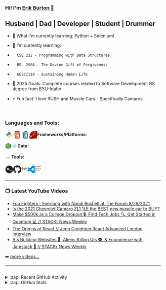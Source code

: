 ### Hi! I'm [Erik Burton][website] 👋

<!-- [![Website](https://img.shields.io/website?label=codeSTACKr.com&style=for-the-badge&url=https%3A%2F%2Fcodestackr.com)](https://codestackr.com)
[![Twitter Follow](https://img.shields.io/twitter/follow/codeSTACKr?color=1DA1F2&logo=twitter&style=for-the-badge)](https://twitter.com/intent/follow?original_referer=https%3A%2F%2Fgithub.com%2FcodeSTACKr&screen_name=codeSTACKr) -->

## Husband | Dad | Developer | Student | Drummer

- 🔭  What I'm currently learning: Python + Selenium!
- 🌱  I’m currently learning:
-       CSE 212 - Programming with Data Structures
-       REL 290A - The Devine Gift of Forgiveness
-       GESCI110 - Sustaining Human Life
- 🥅  2025 Goals: Complete courses related to Software Development BS degree from BYU-Idaho
  
- ⚡  Fun fact: I love RUSH and Muscle Cars - Specifically Camaros 

<!-- ### Connect with me:

[<img align="left" alt="ErikBurton.com width="22px" src="https://raw.githubusercontent.com/iconic/open-iconic/master/svg/globe.svg" />][website]
[<img align="left" alt="ErikBurton | YouTube" width="22px" src="https://cdn.jsdelivr.net/npm/simple-icons@v3/icons/youtube.svg" />][youtube]
[<img align="left" alt="ErikBurton | Twitter" width="22px" src="https://cdn.jsdelivr.net/npm/simple-icons@v3/icons/twitter.svg" />][twitter]
[<img align="left" alt="ErikBurton | LinkedIn" width="22px" src="https://cdn.jsdelivr.net/npm/simple-icons@v3/icons/linkedin.svg" />][linkedin]
[<img align="left" alt="ErikBurton | Instagram" width="22px" src="https://cdn.jsdelivr.net/npm/simple-icons@v3/icons/instagram.svg" />][instagram] -->

<br />

### Languages and Tools:
<img align="left" alt="Python" width="26px" src="https://raw.githubusercontent.com/github/explore/80688e429a7d4ef2fca1e82350fe8e3517d3494d/topics/python/python.png" />
<img align="left" alt="HTML" width="26px" src="https://raw.githubusercontent.com/github/explore/80688e429a7d4ef2fca1e82350fe8e3517d3494d/topics/html/html.png" />
<img align="left" alt="CSS" width="26px" src="https://raw.githubusercontent.com/github/explore/80688e429a7d4ef2fca1e82350fe8e3517d3494d/topics/css/css.png" />
<img align="left" alt="Ruby" width="26px" src="https://raw.githubusercontent.com/github/explore/80688e429a7d4ef2fca1e82350fe8e3517d3494d/topics/ruby/ruby.png" />

#### Frameworks/Platforms:
<img align="left" height="20" src="https://raw.githubusercontent.com/github/explore/80688e429a7d4ef2fca1e82350fe8e3517d3494d/topics/nodejs/nodejs.png">
<img align="left" height="20" src="https://raw.githubusercontent.com/github/explore/80688e429a7d4ef2fca1e82350fe8e3517d3494d/topics/react/react.png">  

#### Data: 
<img align="left" height="20" src="https://raw.githubusercontent.com/github/explore/80688e429a7d4ef2fca1e82350fe8e3517d3494d/topics/mysql/mysql.png">  

#### Tools:
<img align="left" alt="Terminal" width="26px" src="https://raw.githubusercontent.com/github/explore/80688e429a7d4ef2fca1e82350fe8e3517d3494d/topics/terminal/terminal.png" />
<img align="left" alt="GitHub" width="26px" src="https://raw.githubusercontent.com/github/explore/78df643247d429f6cc873026c0622819ad797942/topics/github/github.png" />
<img align="left" height="20" src="https://raw.githubusercontent.com/github/explore/80688e429a7d4ef2fca1e82350fe8e3517d3494d/topics/git/git.png">
<img align="left" alt="Visual Studio Code" width="26px" src="https://raw.githubusercontent.com/github/explore/78df643247d429f6cc873026c0622819ad797942/topics/visual-studio-code/visual-studio-code.png" />
<img align="left" height="20" src="https://raw.githubusercontent.com/github/explore/80688e429a7d4ef2fca1e82350fe8e3517d3494d/topics/jupyter-notebook/jupyter-notebook.png">
<br />
<br />

---

### 📺 Latest YouTube Videos

<!-- YOUTUBE:START -->
- [Foo Fighters - Everlong with Nandi Bushell at The Forum 8/26/2021](https://youtu.be/2bgsARH_1aw)
- [Is the 2021 Chevrolet Camaro ZL1 1LE the BEST new muscle car to BUY?](https://youtu.be/NHWxcuBLPyk)
- [Make $500k as a College Dropout 💲, Find Tech Jobs 🔍, Get Started in Quantum 💻 // STACKr News Weekly](https://www.youtube.com/watch?v=OttkdpbSchQ)
- [The Origins of React // Jenn Creighton React Advanced London Interview](https://www.youtube.com/watch?v=lIJHjamOPfM)
- [AIs Building Websites 🤖, Aliens Killing UIs 👽, & Ecommerce with Jamstack 🛒 // STACKr News Weekly](https://www.youtube.com/watch?v=Q7-f99kYr60)
<!-- YOUTUBE:END -->

➡️ [more videos...](https://www.youtube.com/channel/UCSWglljU-1VcST7Yg1DYxaA)

---

<!-- ### 📕 Latest Blog Posts -->

<!-- BLOG-POST-LIST:START -->
<!-- - [How To Pass Application Tracking Systems (ATS) & Get Interviews - Resume Tips for Software Developer](https://dev.to/codestackr/how-to-pass-application-tracking-systems-ats-get-interviews-resume-tips-for-software-developer-4bmo)
- [Microinteractions: Password Validation Animation](https://dev.to/codestackr/microinteractions-password-validation-animation-5629)
- [Notion + YouTube - A Powerful Combination for Productivity](https://dev.to/codestackr/notion-youtube-a-powerful-combination-for-productivity-1def)
- [Regular Expressions (RegEx) Crash Course](https://dev.to/codestackr/regular-expressions-regex-crash-course-248n)
- [Emmet Part 2 - Advanced](https://dev.to/codestackr/emmet-part-2-advanced-4c65) -->
<!-- BLOG-POST-LIST:END -->

<!-- ➡️ [more blog posts...](https://codestackr.com) -->

---

<details>
  <summary>:zap: Recent GitHub Activity</summary>
  
<!--START_SECTION:activity-->
<!-- 1. 🗣 Commented on [#2](https://github.com/ErikBurton/portfolio-sass/issues/2) in [codeSTACKr/portfolio-sass](https://github.com/ErikBurton/portfolio-sass)
2. ❗️ Closed issue [#2](https://github.com/ErikBurton/portfolio-sass/issues/2) in [codeSTACKr/portfolio-sass](https://github.com/ErikBurton/portfolio-sass)
3. ❌ Closed PR [#11](https://github.com/ErikBurton/free-developer-resources/pull/11) in [codeSTACKr/free-developer-resources](https://github.com/codeSTACKr/free-developer-resources)
4. 🗣 Commented on [#11](https://github.com/ErikBurton/free-developer-resources/issues/11) in [codeSTACKr/free-developer-resources](https://github.com/codeSTACKr/free-developer-resources)
5. 🎉 Merged PR [#10](https://github.com/ErikBurton/free-developer-resources/pull/10) in [codeSTACKr/free-developer-resources](https://github.com/codeSTACKr/free-developer-resources) -->
<!--END_SECTION:activity-->

</details>

<details>
  <summary>:zap: GitHub Stats</summary>

  <img align="left" alt="ErikBurton's GitHub Stats" src="https://github-readme-stats.ErikBurton.vercel.app/api?username=codeSTACKr&show_icons=true&hide_border=true" />

</details>

[website]: https://github.com/ErikBurton
[course]: https://www.youtube.com/watch?v=-0exw-9YJBo&t=2644s
<!-- [twitter]: https://twitter.com/codeSTACKr -->
[youtube]: https://www.youtube.com/channel/UCxcSlHX-YX0Ewsewc94hTdg
<!-- [instagram]: https://instagram.com/codeSTACKr -->
[linkedin]: https://www.linkedin.com/in/erikburton1/
[webdevplaylist]: https://www.youtube.com/playlist?list=PLA2nkCzoxsggJbVhFDyepDXI3FvtdL2lw
[jsplaylist]: https://www.youtube.com/playlist?list=PLA2nkCzoxsgguJw9YNIoDhn2-qZ8FqlDM
[cssplaylist]: https://www.youtube.com/playlist?list=PLA2nkCzoxsgjzGtLuzoTZXLCxGVYdf8K7
[postmanplaylist]: https://www.youtube.com/playlist?list=PLA2nkCzoxsghkrlbgEkdI-zqNucJA-Hoi
